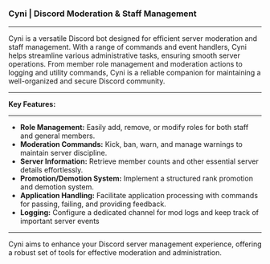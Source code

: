 ### Cyni | Discord Moderation & Staff Management
<hr>
Cyni is a versatile Discord bot designed for efficient server moderation and staff management. With a range of commands and event handlers, Cyni helps streamline various administrative tasks, ensuring smooth server operations. From member role management and moderation actions to logging and utility commands, Cyni is a reliable companion for maintaining a well-organized and secure Discord community.
<hr>

__Key Features:__

<hr>

- **Role Management:** Easily add, remove, or modify roles for both staff and general members.
- **Moderation Commands:** Kick, ban, warn, and manage warnings to maintain server discipline.
- **Server Information:** Retrieve member counts and other essential server details effortlessly.
- **Promotion/Demotion System:** Implement a structured rank promotion and demotion system.
- **Application Handling:** Facilitate application processing with commands for passing, failing, and providing feedback.
- **Logging:** Configure a dedicated channel for mod logs and keep track of important server events
<hr>
Cyni aims to enhance your Discord server management experience, offering a robust set of tools for effective moderation and administration.

